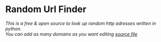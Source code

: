 # Random Url Finder 

*This is a free & open source to look up random http adresses written in python.*
<br>
*You can add as many domains as you want editing [source file](https://github.com/uuz/random-url-finder/blob/main/finder.py)*


